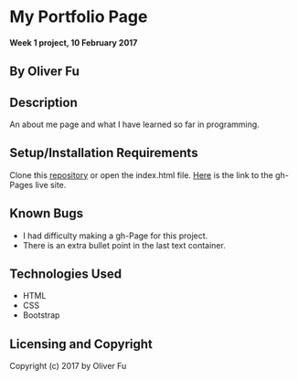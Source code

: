# My Portfolio Page

#### Week 1 project, 10 February 2017

## By Oliver Fu

## Description

An about me page and what I have learned so far in programming.

## Setup/Installation Requirements

Clone this [repository](https://github.com/ofu997/portfolio) or open the index.html file. 
[Here](https://ofu997.github.io/portfolio/) is the link to the gh-Pages live site. 

## Known Bugs

* I had difficulty making a gh-Page for this project.
* There is an extra bullet point in the last text container.


## Technologies Used

* HTML
* CSS
* Bootstrap

## Licensing and Copyright

Copyright (c) 2017 by Oliver Fu
